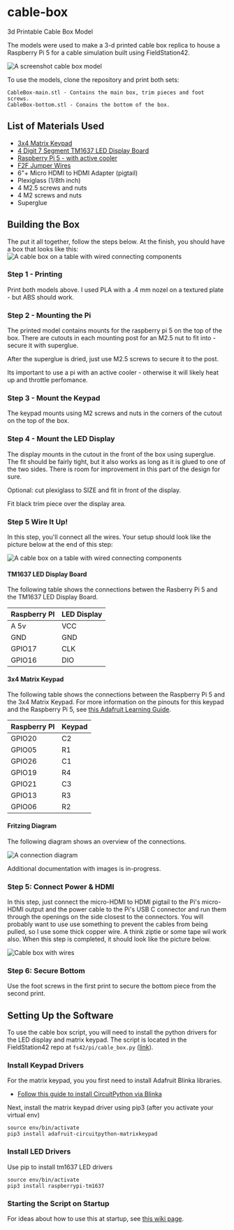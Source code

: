 # cable-box
3d Printable Cable Box Model

The models were used to make a 3-d printed cable box replica to house a Raspberry Pi 5 for a cable simulation built using FieldStation42.


![A screenshot cable box model](docs/model0.png?raw=true)

To use the models, clone the repository and print both sets:

```
CableBox-main.stl - Contains the main box, trim pieces and foot screws.
CableBox-bottom.stl - Conains the bottom of the box.
```

## List of Materials Used
* [3x4 Matrix Keypad](https://www.adafruit.com/product/3845)
* [4 Digit 7 Segment TM1637 LED Display Board](https://www.amazon.com/dp/B0BFQNFX6D)
* [Raspberry Pi 5 - with active cooler](https://www.adafruit.com/product/5815)
* [F2F Jumper Wires](https://www.adafruit.com/product/1950)
* 6"+ Micro HDMI to HDMI Adapter (pigtail)
* Plexiglass (1/8th inch)
* 4 M2.5 screws and nuts
* 4 M2 screws and nuts
* Superglue

## Building the Box
The put it all together, follow the steps below. At the finish, you should have a box that looks like this:
![A cable box on a table with wired connecting components](docs/cable_cover_3.png?wired-box.pngraw=true)

### Step 1 - Printing
Print both models above. I used PLA with a .4 mm nozel on a textured plate - but ABS should work.

### Step 2 - Mounting the Pi
The printed model contains mounts for the raspberry pi 5 on the top of the box. There are cutouts in each mounting post for an M2.5 nut to fit into - secure it with superglue.
        
After the superglue is dried, just use M2.5 screws to secure it to the post.

Its important to use a pi with an active cooler - otherwise it will likely heat up and throttle perfomance. 

### Step 3 - Mount the Keypad
The keypad mounts using M2 screws and nuts in the corners of the cutout on the top of the box.

### Step 4 - Mount the LED Display
The display mounts in the cutout in the front of the box using superglue. The fit should be fairly tight, but it also works as long as it is glued to one of the two sides. There is room for improvement in this part of the design for sure.

Optional: cut plexiglass to SIZE and fit in front of the display.

Fit black trim piece over the display area.

### Step 5 Wire It Up!
In this step, you'll connect all the wires. Your setup should look like the picture below at the end of this step:

![A cable box on a table with wired connecting components](docs/wired-box.png?wired-box.pngraw=true)

#### TM1637 LED Display Board

The following table shows the connections betwen the Rasberry Pi 5 and the TM1637 LED Display Board.

| Raspberry PI  |LED Display    |
| ------------- | ------------- |
|A 5v |VCC |
|GND  |GND |
|GPIO17  |CLK |
|GPIO16  | DIO |

#### 3x4 Matrix Keypad

The following table shows the connections between the Raspberry Pi 5 and the 3x4 Matrix Keypad. For more information on the pinouts for this keypad and the Raspberry Pi 5, see [this Adafruit Learning Guide](https://learn.adafruit.com/matrix-keypad/overview).

| Raspberry PI  |Keypad         |
| ------------- | ------------- |
|GPIO20|C2|
|GPIO05|R1|
|GPIO26|C1|
|GPIO19|R4|
|GPIO21|C3|
|GPIO13|R3|
|GPIO06|R2|

#### Fritzing Diagram

The following diagram shows an overview of the connections.

![A connection diagram](docs/cable-box-fritzing.png?raw=true)

Additional documentation with images is in-progress.

### Step 5: Connect Power & HDMI

In this step, just connect the micro-HDMI to HDMI pigtail to the Pi's micro-HDMI output and the power cable to the Pi's USB C connector and run them through the openings on the side closest to the connectors. You will probably want to use use something to prevent the cables from being pulled, so I use some thick copper wire. A think ziptie or some tape wil work also. When this step is completed, it should look like the picture below.

![Cable box with wires](docs/cable_plugs.png?raw=true)

### Step 6: Secure Bottom
Use the foot screws in the first print to secure the bottom piece from the second print.

## Setting Up the Software

To use the cable box script, you will need to install the python drivers for the LED display and matrix keypad. The script is located in the FieldStation42 repo at `fs42/pi/cable_box.py` ([link](https://github.com/shane-mason/FieldStation42/blob/main/fs42/pi/cable_box.py)).

### Install Keypad Drivers

For the matrix keypad, you you first need to install Adafruit Blinka libraries. 
- [Follow this guide to install CircuitPython via Blinka](https://learn.adafruit.com/circuitpython-on-raspberrypi-linux/installing-circuitpython-on-raspberry-pi)

Next, install the matrix keypad driver using pip3 (after you activate your virtual env)

```
source env/bin/activate
pip3 install adafruit-circuitpython-matrixkeypad
```

### Install LED Drivers

Use pip to install tm1637 LED drivers

```
source env/bin/activate
pip3 install raspberrypi-tm1637
```

### Starting the Script on Startup

For ideas about how to use this at startup, see [this wiki page](https://github.com/shane-mason/FieldStation42/wiki/Autostart-on-Rasberry-Pi).


